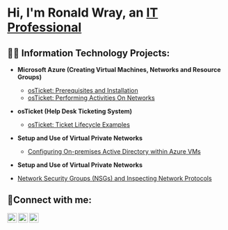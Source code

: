 <h1>Hi, I'm Ronald Wray, an <a href="https://linkedin.com/in/Josh">IT Professional</a></h1>

<h2>👨‍💻 Information Technology Projects:</h2>

- <b>Microsoft Azure (Creating Virtual Machines, Networks and Resource Groups)</b>
  - [osTicket: Prerequisites and Installation](https://github.com/ronaldwray/osticket-prereqs)
  - [osTicket: Performing Activities On Networks](https://github.com/ronaldwray/Performing-Activities-On-Networks)
    
- <b>osTicket (Help Desk Ticketing System)</b>
  - [osTicket: Ticket Lifecycle Examples](https://github.com/ronaldwray/ticket-lifecycle)

- <b>Setup and Use of Virtual Private Networks</b>
  - [Configuring On-premises Active Directory within Azure VMs](https://github.com/ronaldwray/configure-ad)

 - <b>Setup and Use of Virtual Private Networks</b> 
  - [Network Security Groups (NSGs) and Inspecting Network Protocols](https://github.com/ronaldwray/azure-network-protocols)

<h2>🤳Connect with me:</h2>

[<img align="left" alt="Josh | Twitter" width="22px" src="https://cdn.jsdelivr.net/npm/simple-icons@v3/icons/twitter.svg" />][twitter]
[<img align="left" alt="Josh | LinkedIn" width="22px" src="https://cdn.jsdelivr.net/npm/simple-icons@v3/icons/linkedin.svg" />][linkedin]
[<img align="left" alt="Josh | Instagram" width="22px" src="https://cdn.jsdelivr.net/npm/simple-icons@v3/icons/instagram.svg" />][instagram]

[twitter]: https://twitter.com/Josh
[instagram]: https://www.instagram.com/Josh
[linkedin]: https://linkedin.com/in/Josh

